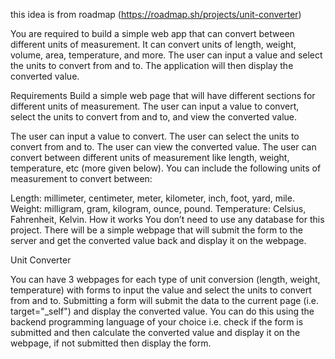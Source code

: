 this idea is from roadmap (https://roadmap.sh/projects/unit-converter)

You are required to build a simple web app that can convert between different units of measurement. It can convert units of length, weight, volume, area, temperature, and more. The user can input a value and select the units to convert from and to. The application will then display the converted value.

Requirements
Build a simple web page that will have different sections for different units of measurement. The user can input a value to convert, select the units to convert from and to, and view the converted value.

The user can input a value to convert.
The user can select the units to convert from and to.
The user can view the converted value.
The user can convert between different units of measurement like length, weight, temperature, etc (more given below).
You can include the following units of measurement to convert between:

Length: millimeter, centimeter, meter, kilometer, inch, foot, yard, mile.
Weight: milligram, gram, kilogram, ounce, pound.
Temperature: Celsius, Fahrenheit, Kelvin.
How it works
You don’t need to use any database for this project. There will be a simple webpage that will submit the form to the server and get the converted value back and display it on the webpage.

Unit Converter

You can have 3 webpages for each type of unit conversion (length, weight, temperature) with forms to input the value and select the units to convert from and to. Submitting a form will submit the data to the current page (i.e. target="_self") and display the converted value. You can do this using the backend programming language of your choice i.e. check if the form is submitted and then calculate the converted value and display it on the webpage, if not submitted then display the form.

